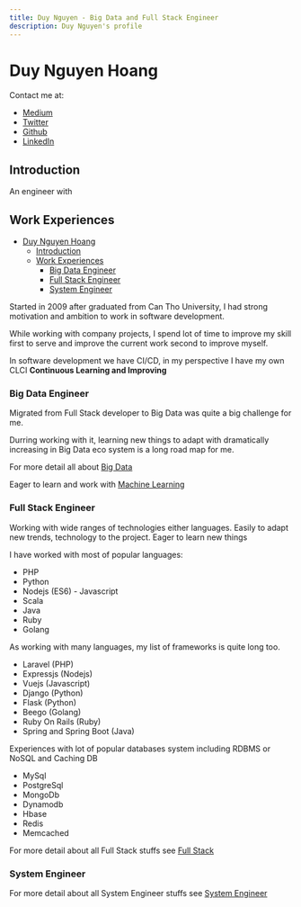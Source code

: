 ```yaml
---
title: Duy Nguyen - Big Data and Full Stack Engineer
description: Duy Nguyen's profile
---
```


# Duy Nguyen Hoang

Contact me at:

* [Medium](https://medium.com/@nhduy88/)
* [Twitter](https://twitter.com/nhduy88)
* [Github](https://github.com/duynguyenhoang/)
* [LinkedIn](https://www.linkedin.com/in/duynguyenhoang/)

## Introduction

An engineer with

## Work Experiences

- [Duy Nguyen Hoang](#duy-nguyen-hoang)
  - [Introduction](#introduction)
  - [Work Experiences](#work-experiences)
    - [Big Data Engineer](#big-data-engineer)
    - [Full Stack Engineer](#full-stack-engineer)
    - [System Engineer](#system-engineer)

Started in 2009 after graduated from Can Tho University, I had strong motivation and ambition to work in software development.

While working with company projects, I spend lot of time to improve my skill first to serve and improve the current work second to improve myself.

In software development we have CI/CD, in my perspective I have my own CLCI **Continuous Learning and Improving** 


### Big Data Engineer

Migrated from Full Stack developer to Big Data was quite a big challenge for me.

Durring working with it, learning new things to adapt with dramatically increasing in Big Data eco system is a long road map for me.

For more detail all about [Big Data](big_data.md)

Eager to learn and work with [Machine Learning](machine_learning.md)

### Full Stack Engineer

Working with wide ranges of technologies either languages. Easily to adapt new trends, technology to the project. Eager to learn new things

I have worked with most of popular languages:

* PHP
* Python
* Nodejs (ES6) - Javascript
* Scala
* Java
* Ruby
* Golang

As working with many languages, my list of frameworks is quite long too.

* Laravel (PHP)
* Expressjs (Nodejs)
* Vuejs (Javascript)
* Django (Python)
* Flask (Python)
* Beego (Golang)
* Ruby On Rails (Ruby)
* Spring and Spring Boot (Java)

Experiences with lot of popular databases system including RDBMS or NoSQL and Caching DB

* MySql
* PostgreSql
* MongoDb
* Dynamodb
* Hbase
* Redis
* Memcached

For more detail about all Full Stack stuffs see [Full Stack](full_stack.md)

### System Engineer

For more detail about all System Engineer stuffs see [System Engineer](system_engineer.md)
